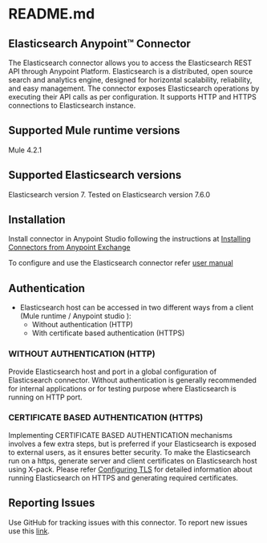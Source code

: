 ﻿# README.md

## Elasticsearch Anypoint™ Connector
The Elasticsearch connector allows you to access the Elasticsearch REST API through Anypoint Platform. Elasticsearch is a distributed, open source search and analytics engine, designed for horizontal scalability, reliability, and easy management. The connector exposes Elasticsearch operations by executing their API calls as per configuration. It supports HTTP and HTTPS connections to Elasticsearch instance.

## Supported Mule runtime versions
Mule 4.2.1

## Supported Elasticsearch versions
Elasticsearch version 7. Tested on Elasticsearch version 7.6.0

## Installation 

Install connector in Anypoint Studio following the instructions at [Installing Connectors from Anypoint Exchange](https://docs.mulesoft.com/anypoint-studio/v/7.1/add-modules-in-studio-to) 

To configure and use the Elasticsearch connector refer [user manual](https://opendoc.gslab.com/es_v2_user_guide.html) 

## Authentication
* Elasticsearch host can be accessed in two different ways from a client (Mule runtime / Anypoint studio ): 
    - Without authentication (HTTP)	 
    - With certificate based authentication (HTTPS)

### WITHOUT AUTHENTICATION (HTTP)
Provide Elasticsearch host and port in a global configuration of Elasticsearch connector. Without authentication is generally recommended for internal applications or for testing purpose where Elasticsearch is running on HTTP port. 


### CERTIFICATE BASED AUTHENTICATION (HTTPS)
Implementing CERTIFICATE BASED AUTHENTICATION mechanisms involves a few extra steps, but ìs preferred if your Elasticsearch is exposed to external users, as it ensures better security.
To make the Elasticsearch run on a https, generate server and client certificates on Elasticsearch host using X-pack. Please refer [Configuring TLS](https://www.elastic.co/guide/en/elasticsearch/reference/current/configuring-tls.html#node-certificates) for detailed information about running Elasticsearch on HTTPS and generating required certificates.

## Reporting Issues

Use GitHub for tracking issues with this connector. To report new issues use this [link](https://github.com/GSLabDev/elasticsearch-connector/issues).